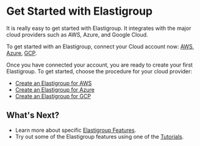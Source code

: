 # Get Started with Elastigroup

It is really easy to get started with Elastigroup. It integrates with the major cloud providers such as AWS, Azure, and Google Cloud.

To get started with an Elastigroup, connect your Cloud account now: [AWS](connect-your-cloud-provider/aws-account), [Azure](connect-your-cloud-provider/azure-account), [GCP](connect-your-cloud-provider/gcp-project).

Once you have connected your account, you are ready to create your first Elastigroup. To get started, choose the procedure for your cloud provider:

- [Create an Elastigroup for AWS](elastigroup/getting-started/create-an-elastigroup-for-aws)
- [Create an Elastigroup for Azure](elastigroup/getting-started/create-an-elastigroup-for-azure)
- [Create an Elastigroup for GCP](elastigroup/getting-started/create-an-elastigroup-for-gcp)

## What's Next?

- Learn more about specific [Elastigroup Features](/elastigroup/features/).
- Try out some of the Elastigroup features using one of the [Tutorials](/elastigroup/tutorials/).
